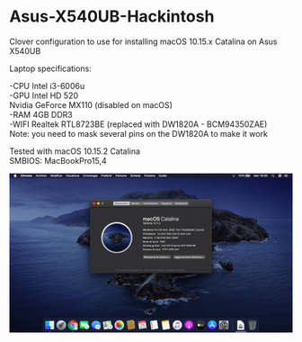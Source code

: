 # Asus-X540UB-Hackintosh
Clover configuration to use for installing macOS 10.15.x Catalina on Asus X540UB 

Laptop specifications:

-CPU Intel i3-6006u   
-GPU Intel HD 520    
     Nvidia GeForce MX110 (disabled on macOS)   
-RAM 4GB DDR3  
-WIFI Realtek RTL8723BE (replaced with DW1820A - BCM94350ZAE)     
Note: you need to mask several pins on the DW1820A to make it work    

Tested with macOS 10.15.2 Catalina   
SMBIOS: MacBookPro15,4  

![screenshot](/screenshot.png)
